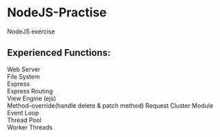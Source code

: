 # NodeJS-Practise
NodeJS exercise  
  
## Experienced Functions: ##
Web Server  
File System  
Express  
Express Routing  
View Engine (ejs)  
Method-override(handle delete & patch method)
Request 
Cluster Module  
Event Loop  
Thread Pool  
Worker Threads  
